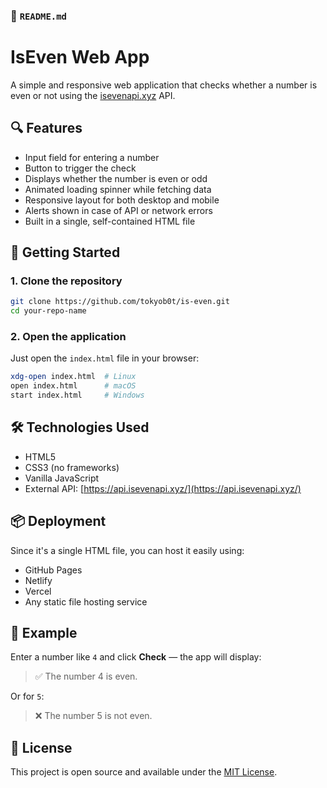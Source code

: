 ### 📄 `README.md`

# IsEven Web App

A simple and responsive web application that checks whether a number is even or not using the [isevenapi.xyz](https://api.isevenapi.xyz/) API.

## 🔍 Features

- Input field for entering a number
- Button to trigger the check
- Displays whether the number is even or odd
- Animated loading spinner while fetching data
- Responsive layout for both desktop and mobile
- Alerts shown in case of API or network errors
- Built in a single, self-contained HTML file

## 🚀 Getting Started

### 1. Clone the repository

```bash
git clone https://github.com/tokyob0t/is-even.git
cd your-repo-name
```

### 2. Open the application

Just open the `index.html` file in your browser:

```bash
xdg-open index.html  # Linux
open index.html      # macOS
start index.html     # Windows
```

## 🛠️ Technologies Used

- HTML5
- CSS3 (no frameworks)
- Vanilla JavaScript
- External API: [https://api.isevenapi.xyz/](https://api.isevenapi.xyz/)

## 📦 Deployment

Since it's a single HTML file, you can host it easily using:

- GitHub Pages
- Netlify
- Vercel
- Any static file hosting service

## 🧪 Example

Enter a number like `4` and click **Check** — the app will display:
> ✅ The number 4 is even.

Or for `5`:
> ❌ The number 5 is not even.

## 📝 License

This project is open source and available under the [MIT License](LICENSE).
